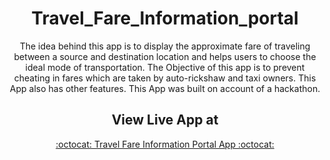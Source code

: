 
<div align="center">
  
# Travel_Fare_Information_portal
The idea behind this app is to display the approximate fare of traveling between a source and destination location and helps users to choose the ideal mode of transportation. 
The Objective of this app is to prevent cheating in fares which are taken by auto-rickshaw and taxi owners. 
This App also has other features. 
This App was built on account of a hackathon.  



## View Live App at 

<a href="https://ezioauditore-dafirenze.github.io/travel-fare-information-portal/">:octocat: Travel Fare Information Portal App :octocat:</a> 

